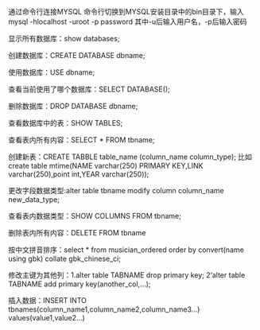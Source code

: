 通过命令行连接MYSQL 命令行切换到MYSQL安装目录中的bin目录下，输入mysql -hlocalhost -uroot -p password 其中-u后输入用户名，-p后输入密码

显示所有数据库：show databases;

创建数据库：CREATE DATABASE dbname;

使用数据库：USE dbname;

查看当前使用了哪个数据库：SELECT DATABASE();

删除数据库：DROP DATABASE dbname;

查看数据库中的表：SHOW TABLES;

查看表内所有内容：SELECT * FROM tbname;

创建新表：CREATE TABBLE table_name (column_name column_type); 比如 create table mtime(NAME varchar(250) PRIMARY KEY,LINK varchar(250),point int,YEAR varchar(250));

更改字段数据类型:alter table tbname modify column column_name new_data_type;

查看表内数据类型：SHOW COLUMNS FROM tbname;

删除表内所有内容：DELETE FROM  tbname

按中文拼音排序：select * from musician_ordered order by convert(name using gbk) collate gbk_chinese_ci;

修改主键为其他列：1.alter table TABNAME drop primary key; 2‘alter table TABNAME add primary key(another_col,...);

插入数据：INSERT INTO tbnames(column_name1,column_name2,column_name3...) values(value1,value2...)
